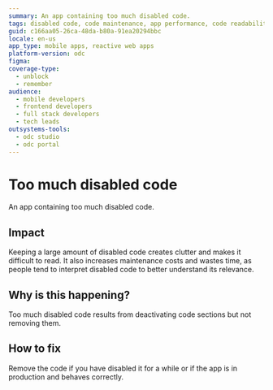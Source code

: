 ```yaml
---
summary: An app containing too much disabled code.
tags: disabled code, code maintenance, app performance, code readability, production code
guid: c166aa05-26ca-48da-b80a-91ea20294bbc
locale: en-us
app_type: mobile apps, reactive web apps
platform-version: odc
figma:
coverage-type:
  - unblock
  - remember
audience:
  - mobile developers
  - frontend developers
  - full stack developers
  - tech leads
outsystems-tools:
  - odc studio
  - odc portal
---
```

# Too much disabled code

An app containing too much disabled code.

## Impact

Keeping a large amount of disabled code creates clutter and makes it difficult to read. It also increases maintenance costs and wastes time, as people tend to interpret disabled code to better understand its relevance.

## Why is this happening?

Too much disabled code results from deactivating code sections but not removing them.

## How to fix

Remove the code if you have disabled it for a while or if the app is in production and behaves correctly.
